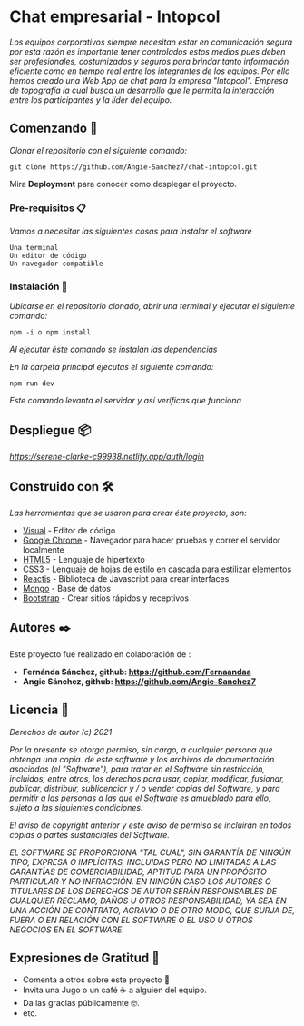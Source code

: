 # Chat empresarial - Intopcol

_Los equipos corporativos siempre necesitan estar en comunicación segura por esta razón es importante tener controlados estos medios pues deben ser profesionales, costumizados y seguros para brindar tanto información eficiente como en tiempo real entre los integrantes de los equipos. Por ello hemos creado una Web App de chat para la empresa "Intopcol". Empresa de topografía la cual busca un desarrollo que le permita la interacción entre los participantes y la líder del equipo._

## Comenzando 🚀

_Clonar el repositorio con el siguiente comando:_
```
git clone https://github.com/Angie-Sanchez7/chat-intopcol.git
```

Mira **Deployment** para conocer como desplegar el proyecto.


### Pre-requisitos 📋

_Vamos a necesitar las siguientes cosas para instalar el software_

```
Una terminal
Un editor de código
Un navegador compatible
```

### Instalación 🔧

_Ubicarse en el repositorio clonado, abrir una terminal y ejecutar el siguiente comando:_

```
npm -i o npm install
``` 
_Al ejecutar éste comando se instalan las dependencias_

_En la carpeta principal ejecutas el siguiente comando:_
```
npm run dev
```
_Este comando levanta el servidor y así verificas que funciona_

## Despliegue 📦

_https://serene-clarke-c99938.netlify.app/auth/login_

## Construido con 🛠️

_Las herramientas que se usaron para crear éste proyecto, son:_

* [Visual](https://code.visualstudio.com/) - Editor de código
* [ Google Chrome](https://www.google.com/webhp?hl=es-419&sa=X&sqi=2&pjf=1&ved=0ahUKEwitgtGcv4_0AhViCrkGHcCeB14QPAgI) - Navegador para hacer pruebas y correr el servidor localmente
* [HTML5](https://html5.org/) - Lenguaje de hipertexto
* [CSS3](https://www.w3.org/Style/CSS/Overview.en.html) -  Lenguaje de hojas de estilo en cascada para estilizar elementos 
* [Reactjs](https://reactjs.org/) - Biblioteca de Javascript para crear interfaces
* [Mongo](https://www.mongodb.com/) - Base de datos
* [Bootstrap](https://getbootstrap.com/) - Crear sitios rápidos y receptivos

## Autores ✒️

Este proyecto fue realizado en colaboración de :
* **Fernánda Sánchez, github: https://github.com/Fernaandaa**
* **Angie Sánchez, github: https://github.com/Angie-Sanchez7**

## Licencia 📄

_Derechos de autor (c) 2021_

_Por la presente se otorga permiso, sin cargo, a cualquier persona que obtenga una copia.
de este software y los archivos de documentación asociados (el "Software"), para tratar
en el Software sin restricción, incluidos, entre otros, los derechos
para usar, copiar, modificar, fusionar, publicar, distribuir, sublicenciar y / o vender
copias del Software, y para permitir a las personas a las que el Software es
amueblado para ello, sujeto a las siguientes condiciones:_

_El aviso de copyright anterior y este aviso de permiso se incluirán en todos
copias o partes sustanciales del Software._

_EL SOFTWARE SE PROPORCIONA "TAL CUAL", SIN GARANTÍA DE NINGÚN TIPO, EXPRESA O
IMPLÍCITAS, INCLUIDAS PERO NO LIMITADAS A LAS GARANTÍAS DE COMERCIABILIDAD,
APTITUD PARA UN PROPÓSITO PARTICULAR Y NO INFRACCIÓN. EN NINGÚN CASO
LOS AUTORES O TITULARES DE LOS DERECHOS DE AUTOR SERÁN RESPONSABLES DE CUALQUIER RECLAMO, DAÑOS U OTROS
RESPONSABILIDAD, YA SEA EN UNA ACCIÓN DE CONTRATO, AGRAVIO O DE OTRO MODO, QUE SURJA DE,
FUERA O EN RELACIÓN CON EL SOFTWARE O EL USO U OTROS NEGOCIOS EN EL
SOFTWARE._

## Expresiones de Gratitud 🎁

* Comenta a otros sobre este proyecto 📢
* Invita una Jugo o un café ☕ a alguien del equipo. 
* Da las gracias públicamente 🤓.
* etc.
